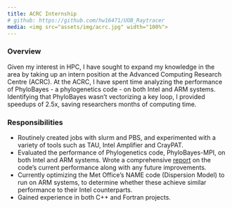 ```yaml
---
title: ACRC Internship
# github: https://github.com/hw16471/UOB_Raytracer
media: <img src="assets/img/acrc.jpg" width="100%">
---
```

### Overview
Given my interest in HPC, I have sought to expand my knowledge in the area by taking up an intern position at the Advanced Computing Research Centre (ACRC). At the ACRC, I have spent time analyzing the performance of PhyloBayes - a phylogenetics code - on both Intel and ARM systems. Identifying that PhyloBayes wasn’t vectorizing a key loop, I provided speedups of 2.5x, saving researchers months of computing time. 

### Responsibilities
- Routinely created jobs with slurm and PBS, and experimented with a variety of tools such as TAU, Intel Amplifier and CrayPAT.
- Evaluated the performance of Phylogenetics code, PhyloBayes-MPI, on both Intel and ARM systems. Wrote a comprehensive [report](assets/docs/PhyloBayes_MPI.pdf) on the code’s current performance along with any future improvements.
- Currently optimizing the Met Office’s NAME code (Dispersion Model) to run on ARM systems, to determine whether these achieve similar performance to their Intel counterparts.
- Gained experience in both C++ and Fortran projects.